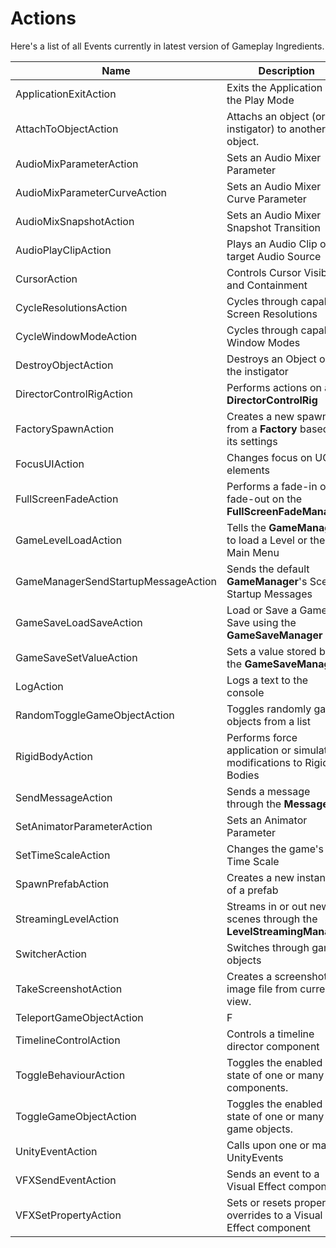 # Actions

Here's a list of all Events currently in latest version of Gameplay Ingredients.

| Name                                | Description                                                  |
| ----------------------------------- | ------------------------------------------------------------ |
| ApplicationExitAction               | Exits the Application or the Play Mode                       |
| AttachToObjectAction                | Attachs an object (or the instigator) to another object.     |
| AudioMixParameterAction             | Sets an Audio Mixer Parameter                                |
| AudioMixParameterCurveAction        | Sets an Audio Mixer Curve Parameter                          |
| AudioMixSnapshotAction              | Sets an Audio Mixer Snapshot Transition                      |
| AudioPlayClipAction                 | Plays an Audio Clip on a target Audio Source                 |
| CursorAction                        | Controls Cursor Visibility and Containment                   |
| CycleResolutionsAction              | Cycles through capable Screen Resolutions                    |
| CycleWindowModeAction               | Cycles through capable Window Modes                          |
| DestroyObjectAction                 | Destroys an Object or the instigator                         |
| DirectorControlRigAction            | Performs actions on a **DirectorControlRig**                 |
| FactorySpawnAction                  | Creates a new spawn from a **Factory** based on its settings |
| FocusUIAction                       | Changes focus on UGUI elements                               |
| FullScreenFadeAction                | Performs a fade-in or fade-out on the **FullScreenFadeManager** |
| GameLevelLoadAction                 | Tells the **GameManager** to load a Level or the Main Menu   |
| GameManagerSendStartupMessageAction | Sends the default **GameManager**'s Scene Startup Messages   |
| GameSaveLoadSaveAction              | Load or Save a Game Save using the **GameSaveManager**       |
| GameSaveSetValueAction              | Sets a value stored by the **GameSaveManager**               |
| LogAction                           | Logs a text to the console                                   |
| RandomToggleGameObjectAction        | Toggles randomly game objects from a list                    |
| RigidBodyAction                     | Performs force application or simulation modifications to Rigid Bodies |
| SendMessageAction                   | Sends a message through the **Messager**                     |
| SetAnimatorParameterAction          | Sets an Animator Parameter                                   |
| SetTimeScaleAction                  | Changes the game's Time Scale                                |
| SpawnPrefabAction                   | Creates a new instance of a prefab                           |
| StreamingLevelAction                | Streams in or out new scenes through the **LevelStreamingManager** |
| SwitcherAction                      | Switches through game objects                                |
| TakeScreenshotAction                | Creates a screenshot  image file from current view.          |
| TeleportGameObjectAction            | F                                                            |
| TimelineControlAction               | Controls a timeline director component                       |
| ToggleBehaviourAction               | Toggles the enabled state of one or many components.         |
| ToggleGameObjectAction              | Toggles the enabled state of one or many game objects.       |
| UnityEventAction                    | Calls upon one or many UnityEvents                           |
| VFXSendEventAction                  | Sends an event to a Visual Effect component                  |
| VFXSetPropertyAction                | Sets or resets property overrides to a Visual Effect component |


